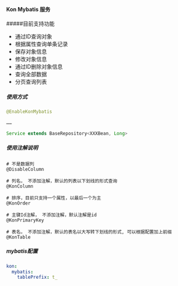 #### Kon Mybatis 服务

#####目前支持功能

- 通过ID查询对象
- 根据属性查询单条记录
- 保存对象信息
- 修改对象信息
- 通过ID删除对象信息
- 查询全部数据
- 分页查询列表


##### 使用方式

````java
@EnableKonMybatis

……

Service extends BaseRepository<XXXBean, Long>
````

##### 使用注解说明
``````
# 不是数据列
@DisableColumn

# 列名， 不添加注解，默认的列表以下划线的形式查询
@KonColumn

# 排序，目前只支持一个属性，以最后一个为主
@KonOrder

# 主键Id注解， 不添加注解，默认注解是id
@KonPrimaryKey

# 表名， 不添加注解，默认的表名以大写转下划线的形式, 可以根据配置加上前缀
@KonTable
``````

##### mybatis配置
````yaml
kon:
  mybatis:
    tablePrefix: t_
````
